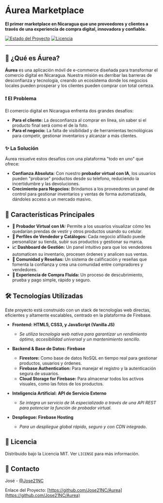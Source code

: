 # Áurea Marketplace

**El primer marketplace en Nicaragua que une proveedores y clientes a través de una experiencia de compra digital, innovadora y confiable.**

[![Estado del Proyecto](https://img.shields.io/badge/estado-en%20desarrollo-yellowgreen)](https://github.com/Jose21NC/Aurea/)
[![Licencia](https://img.shields.io/badge/licencia-MIT-blue.svg)](/LICENSE)

---

## 🎯 ¿Qué es Áurea?

**Áurea** es una aplicación móvil de e-commerce diseñada para transformar el comercio digital en Nicaragua. Nuestra misión es derribar las barreras de desconfianza y tecnología, creando un ecosistema donde los negocios locales pueden prosperar y los clientes pueden comprar con total certeza.

### ❗ El Problema

El comercio digital en Nicaragua enfrenta dos grandes desafíos:
* **Para el cliente:** La desconfianza al comprar en línea, sin saber si el producto final será como el de la foto.
* **Para el negocio:** La falta de visibilidad y de herramientas tecnológicas para competir, gestionar inventarios y alcanzar a más clientes.

### ✨ La Solución

Áurea resuelve estos desafíos con una plataforma "todo en uno" que ofrece:
* **Confianza Absoluta:** Con nuestro **probador virtual con IA**, los usuarios pueden "probarse" productos desde su telefono, reduciendo la incertidumbre y las devoluciones.
* **Crecimiento para Negocios:** Brindamos a los proveedores un panel de control para gestionar inventarios y ventas de forma automatizada, dándoles acceso a un mercado masivo.

## 🚀 Características Principales

* **👚 Probador Virtual con IA:** Permite a los usuarios visualizar cómo les quedarían prendas de vestir y otros productos usando su celular.
* **🏪 Perfiles de Vendedor y Catálogos:** Cada negocio afiliado puede personalizar su tienda, subir sus productos y gestionar su marca.
* **📈 Dashboard de Gestión:** Un panel intuitivo para que los vendedores automaticen su inventario, procesen órdenes y analicen sus ventas.
* **🤝 Comunidad y Reseñas:** Un sistema de calificación y reseñas que fomenta la confianza y crea una comunidad entre compradores y vendedores.
* **🛒 Experiencia de Compra Fluida:** Un proceso de descubrimiento, prueba y pago simple, rápido y seguro.

## 🛠️ Tecnologías Utilizadas

Este proyecto está construido con un stack de tecnologías web directas, eficientes y altamente escalables, centrado en la plataforma de Firebase.

* **Frontend:** **HTML5, CSS3, y JavaScript (Vanilla JS)**
    * *Se utiliza tecnología web nativa para garantizar un rendimiento óptimo, accesibilidad universal y un mantenimiento sencillo.*

* **Backend & Base de Datos:** **Firebase**
    * **Firestore:** Como base de datos NoSQL en tiempo real para gestionar productos, usuarios y órdenes.
    * **Firebase Authentication:** Para manejar el registro y la autenticación segura de usuarios.
    * **Cloud Storage for Firebase:** Para almacenar todos los activos visuales, como las fotos de los productos.

* **Inteligencia Artificial:** **API de Servicio Externo**
    * *Se integra un servicio de IA especializado a través de una API REST para potenciar la función de probador virtual.*

* **Despliegue:** **Firebase Hosting**
    * *Para un despliegue global rápido, seguro y con CDN integrado.*


## 📄 Licencia

Distribuido bajo la Licencia MIT. Ver `LICENSE` para más información.

## 📧 Contacto

José - [@Jose21NC](https://github.com/Jose21NC)

Enlace del Proyecto: [https://github.com/Jose21NC/Aurea](https://github.com/Jose21NC/Aurea)<div align="center">
